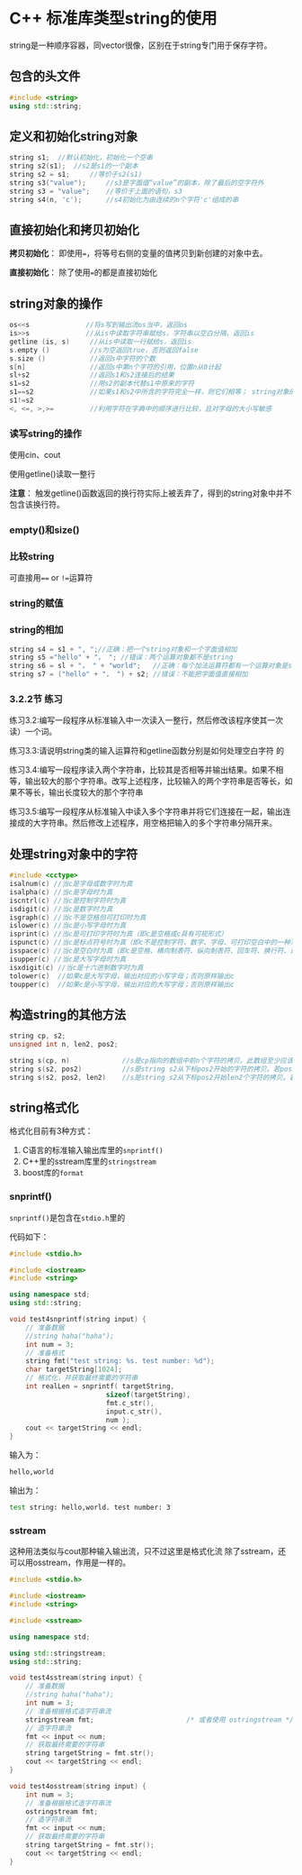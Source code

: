 # C++ 标准库类型string的使用

string是一种顺序容器，同vector很像，区别在于string专门用于保存字符。

## 包含的头文件

```cpp
#include <string>
using std::string;
```

## 定义和初始化string对象

```cpp
string s1;  //默认初始化，初始化一个空串
string s2(s1);  //s2是s1的一个副本
string s2 = s1;     //等价于s2(s1)
string s3("value");     //s3是字面值“value”的副本，除了最后的空字符外
string s3 = "value";    //等价于上面的语句，s3
string s4(n, 'c');      //s4初始化为由连续的n个字符'c'组成的串
```

## 直接初始化和拷贝初始化

**拷贝初始化**：
即使用`=`，将等号右侧的变量的值拷贝到新创建的对象中去。

**直接初始化**：
除了使用`=`的都是直接初始化

## string对象的操作

```cpp
os<<s              //将s写到输出流os当中，返回os
is>>s              //从is中读取字符串赋给s，字符串以空白分隔，返回is
getline (is, s)     //从is中读取一行赋给s，返回is
s.empty ()          //s为空返回true，否则返回false
s.size ()           //返回s中字符的个数
s[n]                //返回s中第n个字符的引用，位置n从0计起
sl+s2               //返回s1和s2连接后的结果
s1=s2               //用s2的副本代替s1中原来的字符
s1==s2              //如果s1和s2中所含的字符完全一样，则它们相等； string对象的相等性判断对字母的大小写敏感
s1!=s2              
<, <=, >,>=         //利用字符在字典中的顺序进行比较，且对字母的大小写敏感
```

### 读写string的操作

使用cin、cout

使用getline()读取一整行

**注意**：
触发getline()函数返回的换行符实际上被丢弃了，得到的string对象中并不包含该换行符。

### empty()和size()

### 比较string

可直接用`==` or `!=`运算符

### string的赋值

### string的相加

```cpp
string s4 = s1 + ", ";//正确：把一个string对象和一个字面值相加
string s5 ="hello" + "， "; //错误：两个运算对象都不是string
string s6 = sl + "， " + "world";   //正确：每个加法运算符都有一个运算对象是string
string s7 = ("hello" + "， ") + s2; //错误：不能把字面值直接相加
```

### 3.2.2节 练习

练习3.2:编写一段程序从标准输入中一次读入一整行，然后修改该程序使其一次读）一个词。

练习3.3:请说明string类的输入运算符和getline函数分别是如何处理空白字符 的

练习3.4:编写一段程序读入两个字符串，比较其是否相等并输出结果。如果不相等，输出较大的那个字符串。改写上述程序，比较输入的两个字符串是否等长，如果不等长，输出长度较大的那个字符串

练习3.5:编写一段程序从标准输入中读入多个字符串并将它们连接在一起，输出连接成的大字符串。然后修改上述程序，用空格把输入的多个字符串分隔开来。

## 处理string对象中的字符

```cpp
#include <cctype>
isalnum(c) //当c是字母或数字时为真
isalpha(c) //当c是字母时为真
iscntrl(c) //当c是控制字符时为真
isdigit(c) //当c是数字时为真
isgraph(c) //当c不是空格但可打印时为真
islower(c) //当c是小写字母时为真
isprint(c) //当c是可打印字符时为真（即c是空格或c具有可视形式）
ispunct(c) //当c是标点符号时为真（即c不是控制字符、数字、字母、可打印空白中的一种）
isspace(c) //当c是空白时为真（即c是空格、横向制表符、纵向制表符、回车符、换行符、进纸符中的一种）
isupper(c) //当c是大写字母时为真
isxdigit(c) //当c是十六进制数字时为真
tolower(c)  //如果c是大写字母，输出对应的小写字母；否则原样输出c
toupper(c)  //如果c是小写字母，输出对应的大写字母；否则原样输出c
```

## 构造string的其他方法

```cpp
string cp, s2;
unsigned int n, len2, pos2;

string s(cp, n)             //s是cp指向的数组中前n个字符的拷贝。此数组至少应该包含n个字符
string s(s2, pos2)          //s是string s2从下标pos2开始的字符的拷贝。若pos2>s2.size （），构造函数的行为未定义
string s(s2, pos2, len2)    //s是string s2从下标pos2开始len2个字符的拷贝。若pos2>s2.size （） ，构造函数的行为未定义。不管len2的值是多少，构造函数至多拷贝s2.size （）-pos2个字符
```

## string格式化

格式化目前有3种方式：
1. C语言的标准输入输出库里的`snprintf()`
2. C++里的sstream库里的`stringstream`
3. boost库的`format`

### snprintf()

`snprintf()`是包含在`stdio.h`里的

代码如下：

```cpp
#include <stdio.h>

#include <iostream>
#include <string>

using namespace std;
using std::string;

void test4snprintf(string input) {
    // 准备数据
    //string haha("haha");
    int num = 3;
    // 准备格式
    string fmt("test string: %s. test number: %d");
    char targetString[1024];
    // 格式化，并获取最终需要的字符串
    int realLen = snprintf( targetString, 
						sizeof(targetString), 
						fmt.c_str(), 
						input.c_str(), 
						num );
    cout << targetString << endl;
}
```

输入为：
```bash
hello,world
```

输出为：
```bash
test string: hello,world. test number: 3
```

### sstream

这种用法类似与cout那种输入输出流，只不过这里是格式化流
除了sstream，还可以用osstream，作用是一样的。

```cpp
#include <stdio.h>

#include <iostream>
#include <string>

#include <sstream>

using namespace std;

using std::stringstream;
using std::string;

void test4sstream(string input) {
    // 准备数据
    //string haha("haha");
    int num = 3;
    // 准备根据格式造字符串流
    stringstream fmt;                       /* 或者使用 ostringstream */
    // 造字符串流
    fmt << input << num;
    // 获取最终需要的字符串
    string targetString = fmt.str();
    cout << targetString << endl;
}

void test4osstream(string input) {
    int num = 3;
    // 准备根据格式造字符串流
    ostringstream fmt;
    // 造字符串流
    fmt << input << num;
    // 获取最终需要的字符串
    string targetString = fmt.str();
    cout << targetString << endl;
}
```
